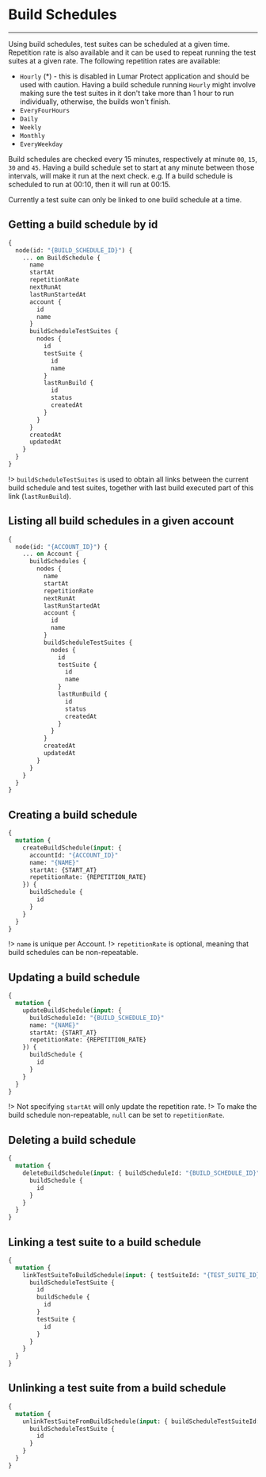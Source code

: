 # Build Schedules

---

Using build schedules, test suites can be scheduled at a given time. Repetition rate is also available and it can be used to repeat running the test suites at a given rate. The following repetition rates are available:

- `Hourly` (\*) - this is disabled in Lumar Protect application and should be used with caution. Having a build schedule running `Hourly` might involve making sure the test suites in it don't take more than 1 hour to run individually, otherwise, the builds won't finish.
- `EveryFourHours`
- `Daily`
- `Weekly`
- `Monthly`
- `EveryWeekday`

Build schedules are checked every 15 minutes, respectively at minute `00`, `15`, `30` and `45`. Having a build schedule set to start at any minute between those intervals, will make it run at the next check. e.g. If a build schedule is scheduled to run at 00:10, then it will run at 00:15.

Currently a test suite can only be linked to one build schedule at a time.

## Getting a build schedule by id

```graphql
{
  node(id: "{BUILD_SCHEDULE_ID}") {
    ... on BuildSchedule {
      name
      startAt
      repetitionRate
      nextRunAt
      lastRunStartedAt
      account {
        id
        name
      }
      buildScheduleTestSuites {
        nodes {
          id
          testSuite {
            id
            name
          }
          lastRunBuild {
            id
            status
            createdAt
          }
        }
      }
      createdAt
      updatedAt
    }
  }
}
```

!> `buildScheduleTestSuites` is used to obtain all links between the current build schedule and test suites, together with last build executed part of this link (`lastRunBuild`).

## Listing all build schedules in a given account

```graphql
{
  node(id: "{ACCOUNT_ID}") {
    ... on Account {
      buildSchedules {
        nodes {
          name
          startAt
          repetitionRate
          nextRunAt
          lastRunStartedAt
          account {
            id
            name
          }
          buildScheduleTestSuites {
            nodes {
              id
              testSuite {
                id
                name
              }
              lastRunBuild {
                id
                status
                createdAt
              }
            }
          }
          createdAt
          updatedAt
        }
      }
    }
  }
}
```

## Creating a build schedule

```graphql
{
  mutation {
    createBuildSchedule(input: {
      accountId: "{ACCOUNT_ID}"
      name: "{NAME}"
      startAt: {START_AT}
      repetitionRate: {REPETITION_RATE}
    }) {
      buildSchedule {
        id
      }
    }
  }
}
```

!> `name` is unique per Account.
!> `repetitionRate` is optional, meaning that build schedules can be non-repeatable.

## Updating a build schedule

```graphql
{
  mutation {
    updateBuildSchedule(input: {
      buildScheduleId: "{BUILD_SCHEDULE_ID}"
      name: "{NAME}"
      startAt: {START_AT}
      repetitionRate: {REPETITION_RATE}
    }) {
      buildSchedule {
        id
      }
    }
  }
}
```

!> Not specifying `startAt` will only update the repetition rate.
!> To make the build schedule non-repeatable, `null` can be set to `repetitionRate`.

## Deleting a build schedule

```graphql
{
  mutation {
    deleteBuildSchedule(input: { buildScheduleId: "{BUILD_SCHEDULE_ID}" }) {
      buildSchedule {
        id
      }
    }
  }
}
```

## Linking a test suite to a build schedule

```graphql
{
  mutation {
    linkTestSuiteToBuildSchedule(input: { testSuiteId: "{TEST_SUITE_ID}", buildScheduleId: "{BUILD_SCHEDULE_ID}" }) {
      buildScheduleTestSuite {
        id
        buildSchedule {
          id
        }
        testSuite {
          id
        }
      }
    }
  }
}
```

## Unlinking a test suite from a build schedule

```graphql
{
  mutation {
    unlinkTestSuiteFromBuildSchedule(input: { buildScheduleTestSuiteId: "{BUILD_SCHEDULE_TEST_SUITE_ID}" }) {
      buildScheduleTestSuite {
        id
      }
    }
  }
}
```
